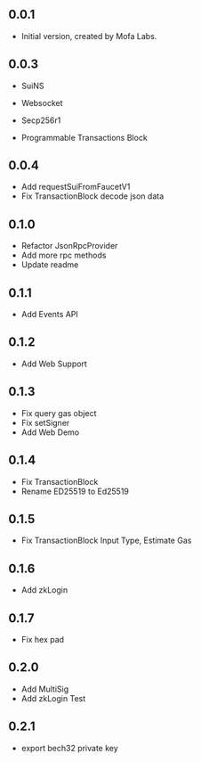 ## 0.0.1

* Initial version, created by Mofa Labs.

## 0.0.3

* SuiNS
* Websocket
* Secp256r1

* Programmable Transactions Block

## 0.0.4

* Add requestSuiFromFaucetV1
* Fix TransactionBlock decode json data

## 0.1.0

* Refactor JsonRpcProvider
* Add more rpc methods
* Update readme

## 0.1.1

* Add Events API

## 0.1.2

* Add Web Support

## 0.1.3

* Fix query gas object
* Fix setSigner
* Add Web Demo

## 0.1.4

* Fix TransactionBlock
* Rename ED25519 to Ed25519

## 0.1.5

* Fix TransactionBlock Input Type, Estimate Gas

## 0.1.6

* Add zkLogin

## 0.1.7

* Fix hex pad

## 0.2.0

* Add MultiSig
* Add zkLogin Test

## 0.2.1

* export bech32 private key